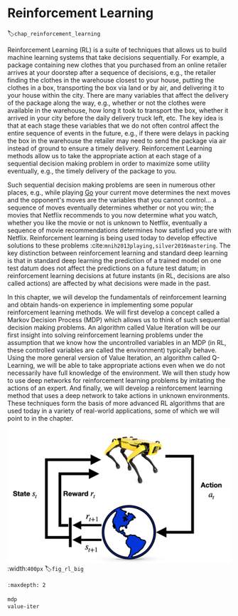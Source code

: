# Reinforcement Learning
:label:`chap_reinforcement_learning`

Reinforcement Learning (RL) is a suite of techniques that allows us to build machine learning systems that take decisions sequentially. For example, a package containing new clothes that you purchased from an online retailer arrives at your doorstep after a sequence of decisions, e.g., the retailer finding the clothes in the warehouse closest to your house, putting the clothes in a box, transporting the box via land or by air, and delivering it to your house within the city. There are many variables that affect the delivery of the package along the way, e.g., whether or not the clothes were available in the warehouse, how long it took to transport the box, whether it arrived in your city before the daily delivery truck left, etc. The key idea is that at each stage these variables that we do not often control affect the entire sequence of events in the future, e.g., if there were delays in packing the box in the warehouse the retailer may need to send the package via air instead of ground to ensure a timely delivery. Reinforcement Learning methods allow us to take the appropriate action at each stage of a sequential decision making problem in order to maximize some utility eventually, e.g., the timely delivery of the package to you.

Such sequential decision making problems are seen in numerous other places, e.g., while playing [Go](https://en.wikipedia.org/wiki/Go_(game)) your current move determines the next moves and the opponent's moves are the variables that you cannot control... a sequence of moves eventually determines whether or not you win; the movies that Netflix recommends to you now determine what you watch, whether you like the movie or not is unknown to Netflix, eventually a sequence of movie recommendations determines how satisfied you are with Netflix. Reinforcement learning is being used today to develop effective solutions to these problems :cite:`mnih2013playing,silver2016mastering`. The key distinction between reinforcement learning and standard deep learning is that in standard deep learning the prediction of a trained model on one test datum does not affect the predictions on a future test datum; in reinforcement learning decisions at future instants (in RL, decisions are also called actions) are affected by what decisions were made in the past.

In this chapter, we will develop the fundamentals of reinforcement learning and obtain hands-on experience in implementing some popular reinforcement learning methods. We will first develop a concept called a Markov Decision Process (MDP) which allows us to think of such sequential decision making problems. An algorithm called Value Iteration will be our first insight into solving reinforcement learning problems under the assumption that we know how the uncontrolled variables in an MDP (in RL, these controlled variables are called the environment) typically behave. Using the more general version of Value Iteration, an algorithm called Q-Learning, we will be able to take appropriate actions even when we do not necessarily have full knowledge of the environment. We will then study how to use deep networks for reinforcement learning problems by imitating the actions of an expert. And finally, we will develop a reinforcement learning method that uses a deep network to take actions in unknown environments. These techniques form the basis of more advanced RL algorithms that are used today in a variety of real-world applications, some of which we will point to in the chapter.

![Reinforcement Learning Structure](../img/RL_main.png)
:width:`400px`
:label:`fig_rl_big`

```toc
:maxdepth: 2

mdp
value-iter
```
